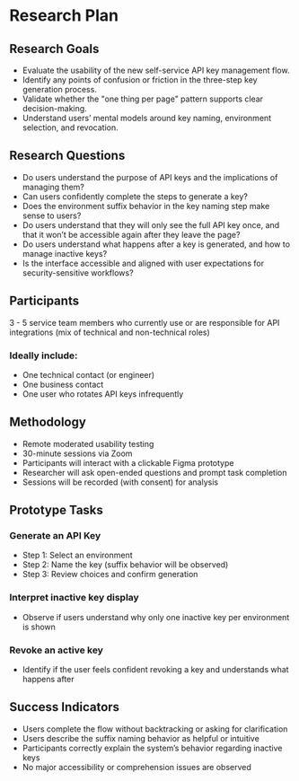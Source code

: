 ﻿
# Research Plan

## Research Goals
- Evaluate the usability of the new self-service API key management flow.
- Identify any points of confusion or friction in the three-step key generation process.
- Validate whether the "one thing per page" pattern supports clear decision-making.
- Understand users’ mental models around key naming, environment selection, and revocation.

## Research Questions
- Do users understand the purpose of API keys and the implications of managing them?
- Can users confidently complete the steps to generate a key?
- Does the environment suffix behavior in the key naming step make sense to users?
- Do users understand that they will only see the full API key once, and that it won’t be accessible again after they leave the page?
- Do users understand what happens after a key is generated, and how to manage inactive keys?
- Is the interface accessible and aligned with user expectations for security-sensitive workflows?

## Participants
3 - 5 service team members who currently use or are responsible for API integrations (mix of technical and non-technical roles)

### Ideally include:

- One technical contact (or engineer)
- One business contact
- One user who rotates API keys infrequently

## Methodology

- Remote moderated usability testing
- 30-minute sessions via Zoom
- Participants will interact with a clickable Figma prototype
- Researcher will ask open-ended questions and prompt task completion
- Sessions will be recorded (with consent) for analysis


## Prototype Tasks

### Generate an API Key

- Step 1: Select an environment
- Step 2: Name the key (suffix behavior will be observed)
- Step 3: Review choices and confirm generation

### Interpret inactive key display
- Observe if users understand why only one inactive key per environment is shown

### Revoke an active key
- Identify if the user feels confident revoking a key and understands what happens after

## Success Indicators
- Users complete the flow without backtracking or asking for clarification
- Users describe the suffix naming behavior as helpful or intuitive
- Participants correctly explain the system’s behavior regarding inactive keys
- No major accessibility or comprehension issues are observed

